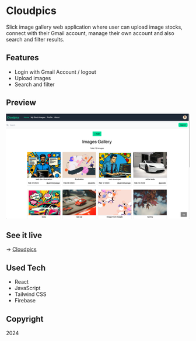 # Cloudpics

Slick image gallery web application where user can upload image stocks, connect with their Gmail account, manage their own account and also search and filter results.

## Features

- Login with Gmail Account / logout
- Upload images
- Search and filter

## Preview

![Screen shot](./src/assets/screen-shot.png)

## See it live

-> [Cloudpics](https://cloudpics-b1aa9.web.app/)

## Used Tech

- React
- JavaScript
- Tailwind CSS
- Firebase

## Copyright

2024
